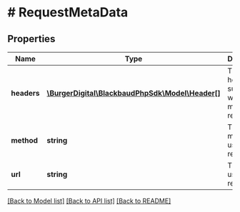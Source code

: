 # # RequestMetaData

## Properties

Name | Type | Description | Notes
------------ | ------------- | ------------- | -------------
**headers** | [**\BurgerDigital\BlackbaudPhpSdk\Model\Header[]**](Header.md) | The headers to supply when making the request. | [optional]
**method** | **string** | The http method to use for the request. | [optional]
**url** | **string** | The url to use for the request. | [optional]

[[Back to Model list]](../../README.md#models) [[Back to API list]](../../README.md#endpoints) [[Back to README]](../../README.md)
